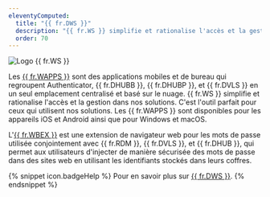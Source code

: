 ```yaml
---
eleventyComputed:
  title: "{{ fr.DWS }}"
  description: "{{ fr.WS }} simplifie et rationalise l'accès et la gestion dans nos solutions."
  order: 70
---
```

![Logo {{ fr.WS }}](https://cdnweb.devolutions.net/images/projects/workspace/logos/workspace-color-shadow.svg)

Les [{{ fr.WAPPS }}](https://devolutions.net/workspace/) sont des applications mobiles et de bureau qui regroupent Authenticator, {{ fr.DHUBB }}, {{ fr.DHUBP }}, et {{ fr.DVLS }} en un seul emplacement centralisé et basé sur le nuage. {{ fr.WS }} simplifie et rationalise l'accès et la gestion dans nos solutions. C'est l'outil parfait pour ceux qui utilisent nos solutions. Les {{ fr.WAPPS }} sont disponibles pour les appareils iOS et Android ainsi que pour Windows et macOS.

L'[{{ fr.WBEX }}](https://devolutions.net/workspace/) est une extension de navigateur web pour les mots de passe utilisée conjointement avec {{ fr.RDM }}, {{ fr.DVLS }}, et {{ fr.DHUB }}, qui permet aux utilisateurs d'injecter de manière sécurisée des mots de passe dans des sites web en utilisant les identifiants stockés dans leurs coffres.

{% snippet icon.badgeHelp %}
Pour en savoir plus sur [{{ fr.DWS }}](/workspace/overview/what-is-workspace/).
{% endsnippet %}